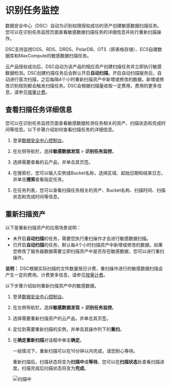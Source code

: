 # 识别任务监控

数据安全中心（DSC）自动为识别权限授权成功的资产创建敏感数据扫描任务。您可以在识别任务监控页面查看敏感数据扫描任务的详细信息并执行重新扫描操作。

DSC支持监控OSS、RDS、DRDS、PolarDB、OTS（即表格存储）、ECS自建数据库和MaxCompute的敏感数据扫描任务。

云产品授权成功后，DSC自动为该产品的相应资产创建扫描任务并立即执行敏感数据检测。DSC创建扫描任务后会默认开启**自动扫描**。开启自动扫描服务后，自动进行首次扫描，之后每隔4个小时重新扫描资产中新增或修改的数据。新增或修改识别规则都会触发扫描任务。DSC会根据扫描量收取一定费用，费用的更多信息，请参见[按量计费](/intl.zh-CN/产品定价/按量计费.md)。

## 查看扫描任务详细信息

您可以在识别任务监控页面查看敏感数据检测任务相关的资产、扫描状态和完成时间等信息。以下步骤介绍如何查看扫描任务的详细信息。

1.  登录[数据安全中心控制台](https://yundun.console.aliyun.com/?p=sddp#/overview)。

2.  在左侧导航栏，选择**敏感数据发现** \> **识别任务监控**。

3.  选择需要查看的云产品，并单击其页签。

4.  在搜索栏，您可以输入实例或Bucket名称，选择区域、起始日期和结束日志，并单击**搜索**查看指定任务。

5.  在任务列表，您可以查看扫描任务相关的资产、Bucket名称、扫描时间、扫描状态和完成时间等信息。


## 重新扫描资产

以下是重新扫描资产的应用场景说明：

-   未开启**自动扫描**的任务，需要您执行重扫操作才会进行敏感数据扫描。
-   已开启**自动扫描**的任务，默认每4个小时扫描资产中新增或修改的数据。如果您修改了服务器数据需要立即扫描资产中是否存在敏感数据，您可以进行重扫操作。

**说明：** DSC根据实际扫描的文件数量按日计费，重扫操作进行的敏感数据扫描会产生一定的费用。计费更多信息，请参见[按量计费](/intl.zh-CN/产品定价/按量计费.md)。

以下步骤介绍如何重新扫描资产中的敏感数据。

1.  登录[数据安全中心控制台](https://yundun.console.aliyun.com/?p=sddp#/overview)。

2.  在左侧导航栏，选择**敏感数据发现** \> **识别任务监控**。

3.  选择需要重新扫描资产的云产品，并单击其页签。

4.  定位到需要重新扫描的实例，并单击其操作列下的**重扫**。

5.  在**确定重新扫描**对话框中单击**确定**。

    一般情况下，重新扫描可以在10分钟以内完成，请您耐心等待。

    重新扫描后，扫描状态将变为**扫描中**或**等待**。您可以在**扫描状态**处查看扫描进度。扫描完成后扫描状态将变为**完成**。

    ![扫描中](https://static-aliyun-doc.oss-accelerate.aliyuncs.com/assets/img/zh-CN/6749865061/p183653.png)


